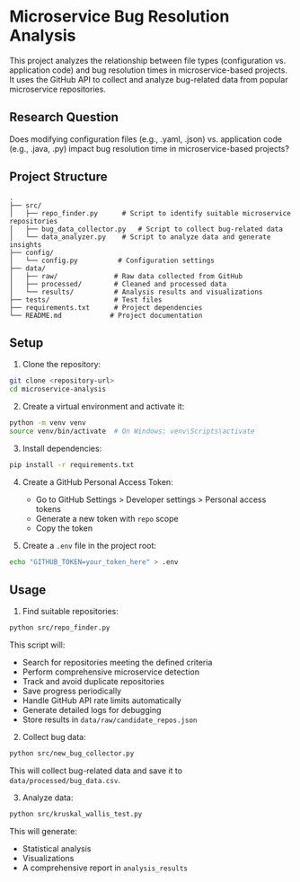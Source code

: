 # Microservice Bug Resolution Analysis

This project analyzes the relationship between file types (configuration vs. application code) and bug resolution times in microservice-based projects. It uses the GitHub API to collect and analyze bug-related data from popular microservice repositories.

## Research Question

Does modifying configuration files (e.g., .yaml, .json) vs. application code (e.g., .java, .py) impact bug resolution time in microservice-based projects?

## Project Structure

```
.
├── src/
│   ├── repo_finder.py      # Script to identify suitable microservice repositories
│   ├── bug_data_collector.py   # Script to collect bug-related data
│   └── data_analyzer.py    # Script to analyze data and generate insights
├── config/
│   └── config.py          # Configuration settings
├── data/
│   ├── raw/              # Raw data collected from GitHub
│   ├── processed/        # Cleaned and processed data
│   └── results/          # Analysis results and visualizations
├── tests/                # Test files
├── requirements.txt      # Project dependencies
└── README.md            # Project documentation
```

## Setup

1. Clone the repository:
```bash
git clone <repository-url>
cd microservice-analysis
```

2. Create a virtual environment and activate it:
```bash
python -m venv venv
source venv/bin/activate  # On Windows: venv\Scripts\activate
```

3. Install dependencies:
```bash
pip install -r requirements.txt
```

4. Create a GitHub Personal Access Token:
   - Go to GitHub Settings > Developer settings > Personal access tokens
   - Generate a new token with `repo` scope
   - Copy the token

5. Create a `.env` file in the project root:
```bash
echo "GITHUB_TOKEN=your_token_here" > .env
```

## Usage

1. Find suitable repositories:
```bash
python src/repo_finder.py
```
This script will:
- Search for repositories meeting the defined criteria
- Perform comprehensive microservice detection
- Track and avoid duplicate repositories
- Save progress periodically
- Handle GitHub API rate limits automatically
- Generate detailed logs for debugging
- Store results in `data/raw/candidate_repos.json`

2. Collect bug data:
```bash
python src/new_bug_collector.py
```
This will collect bug-related data and save it to `data/processed/bug_data.csv`.

3. Analyze data:
```bash
python src/kruskal_wallis_test.py
```
This will generate:
- Statistical analysis
- Visualizations
- A comprehensive report in `analysis_results`
